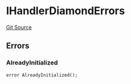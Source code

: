 # IHandlerDiamondErrors
[Git Source](https://github.com/thrackle-io/tron/blob/90c179d4a2d3d05eb80cb7a50ea4891339d7488e/src/common/IErrors.sol)


## Errors
### AlreadyInitialized

```solidity
error AlreadyInitialized();
```

